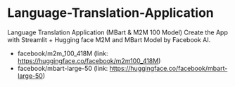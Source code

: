 # Language-Translation-Application
Language Translation Application (MBart &amp; M2M 100 Model)
Create the App with Streamlit + Hugging face M2M and MBart Model by Facebook AI.
- facebook/m2m_100_418M (link: https://huggingface.co/facebook/m2m100_418M)
- facebook/mbart-large-50 (link: https://huggingface.co/facebook/mbart-large-50)

